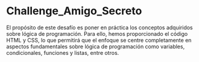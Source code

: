 # Challenge_Amigo_Secreto
El propósito de este desafío es poner en práctica los conceptos adquiridos sobre lógica de programación. Para ello, hemos proporcionado el código HTML y CSS, lo que permitirá que el enfoque se centre completamente en aspectos fundamentales sobre lógica de programación como variables, condicionales, funciones y listas, entre otros.


